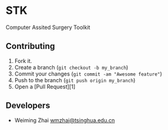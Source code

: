 STK
===
Computer Assited Surgery Toolkit

Contributing
------------

1. Fork it.
2. Create a branch (`git checkout -b my_branch`)
3. Commit your changes (`git commit -am "Awesome feature"`)
4. Push to the branch (`git push origin my_branch`)
5. Open a [Pull Request][1]

Developers
------------
* Weiming Zhai  wmzhai@tsinghua.edu.cn
